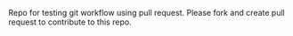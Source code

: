 Repo for testing git workflow using pull request.
Please fork and create pull request to contribute to this repo.

